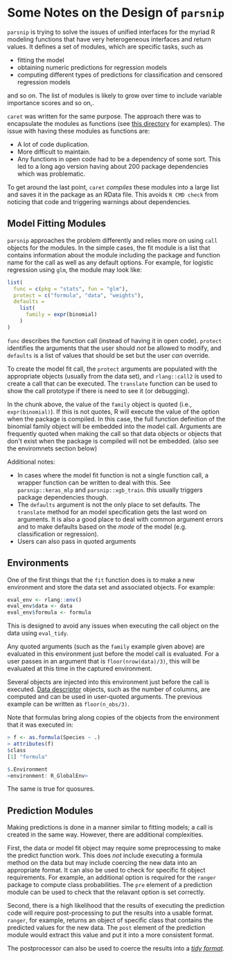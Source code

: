 # Some Notes on the Design of `parsnip`

`parsnip` is trying to solve the issues of unified interfaces for the myriad R modeling functions that have very heterogeneous interfaces and return values. It defines a set of modules, which are specific tasks, such as 

 * fitting the model
 * obtaining numeric predictions for regression models
 * computing different types of predictions for classification and censored regression models

and so on. The list of modules is likely to grow over time to include variable importance scores and so on,. 

`caret` was written for the same purpose. The approach there was to encapsulate the modules as functions (see [this directory](https://github.com/topepo/caret/tree/master/models/files) for examples). The issue with having these modules as functions are:

 * A lot of code duplication.
 * More difficult to maintain.
 * Any functions in open code had to be a dependency of some sort. This led to a long ago version having about 200 package dependencies which was problematic. 

To get around the last point, `caret` _compiles_ these modules into a large list and saves it in the package as an RData file. This avoids `R CMD check` from noticing that code and triggering warnings about dependencies. 

## Model Fitting Modules

`parsnip` approaches the problem differently and relies more on using `call` objects for the modules. In the simple cases, the fit module is a list that contains information about the module including the package and function name for the call as well as any default options. For example, for logistic regression using `glm`, the module may look like:

```r
list(
  func = c(pkg = "stats", fun = "glm"),
  protect = c("formula", "data", "weights"),
  defaults =
    list(
      family = expr(binomial)
    )
)
```

`func` describes the function call (instead of having it in open code). `protect` identifies the arguments that the user should _not_ be allowed to modify, and `defaults` is a list of values that should be set but the user _can_ override.

To create the model fit call, the `protect` arguments are populated with the appropriate objects (usually from the data set), and `rlang::call2` is used to create a call that can be executed. The `translate` function can be used to show the call prototype if there is need to see it (or debugging). 

In the chunk above, the value of the `family` object is quoted (i.e., `expr(binomial)`). If this is not quotes, R will execute the value of the option when the package is compiled. In this case, the full function definition of the binomial family object will be embedded into the model call. Arguments are frequently quoted when making the call so that data objects or objects that don't exist when the package is compiled will not be embedded. (also see the enviromnets section below)

Additional notes:

 * In cases where the model fit function is not a single function call, a wrapper function can be written to deal with this. See `parsnip::keras_mlp` and `parsnip::xgb_train`. this usually triggers package dependencies though. 
 * The `defaults` argument is not the only place to set defaults. The `translate` method for an model specification gets the last word on arguments. It is also a good place to deal with common argument errors and to make defaults based on the _mode_ of the model (e.g. classification or regression). 
 * Users can also pass in quoted arguments
 
## Environments

One of the first things that the `fit` function does is to make a new environment and store the data set and associated objects. For example:

```r
eval_env <- rlang::env()
eval_env$data <- data
eval_env$formula <- formula
```    

This is designed to avoid any issues when executing the call object on the data using `eval_tidy`. 

Any quoted arguments (such as the `family` example given above) are evaluated in this environment just before the model call is evaluated. For a user passes in an argument that is `floor(nrow(data)/3)`, this will be evaluated at this time in the captured environment. 

Several objects are injected into this environment just before the call is executed. [Data descriptor](https://topepo.github.io/parsnip/reference/descriptors.html) objects, such as the number of columns, are computed and can be used in user-quoted arguments. The previous example can be written as `floor(n_obs/3)`.

Note that formulas bring along copies of the objects from the environment that it was executed in:

```r
> f <- as.formula(Species ~ .)
> attributes(f)
$class
[1] "formula"

$.Environment
<environment: R_GlobalEnv>
```

The same is true for quosures. 

## Prediction Modules

Making predictions is done in a manner similar to fitting models; a call is created in the same way. However, there are additional complexities. 

First, the data or model fit object may require some preprocessing to make the predict function work. This does _not_ include executing a formula method on the data but may include coercing the new data into an appropriate format. It can also be used to check for specific fit object requirements. For example, an additional option is required for the `ranger` package to compute class probabilities. The `pre` element of a prediction module can be used to check that the relavant option is set correctly. 

Second, there is a high likelihood that the results of executing the prediction code will require post-processing to put the results into a usable format. `ranger`, for example, returns an object of specific class that contains the predicted values for the new data. The `post` element of the prediction module would extract this value and put it into a more consistent format. 

The postprocessor can also be used to coerce the results into a [_tidy format_](https://tidymodels.github.io/model-implementation-principles/model-predictions.html#return-values). 

